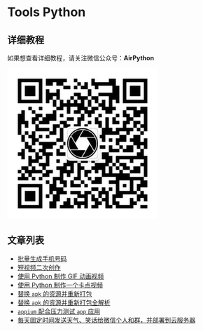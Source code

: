 # Tools Python

## 详细教程

如果想查看详细教程，请关注微信公众号：**AirPython**



![](./raw/qr.jpeg)



## 文章列表

* [批量生成手机号码](./批量生成手机号码)
* [短视频二次创作](./video_auto/二次剪辑)
* [使用 Python 制作 GIF 动画视频](./video_auto/制作GIF视频/)
* [使用 Python 制作一个卡点视频](./video_auto/卡点视频/readme.md)
* [替换 `apk` 的资源并重新打包](./android/replace_apk_resource/readme.md)
* [替换 `apk` 的资源并重新打包全解析](./android/replace_apk_resource_pro/readme.md)
* [`appium` 配合压力测试 `app` 应用](./android/appium_demo/)
* [每天固定时间发送天气、笑话给微信个人和群，并部署到云服务器](./EveryDay/)

